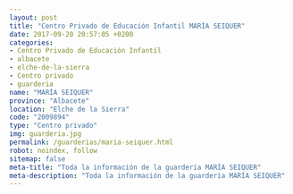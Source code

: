 ```yaml
---
layout: post
title: "Centro Privado de Educación Infantil MARÍA SEIQUER"
date: 2017-09-20 20:57:05 +0200
categories:
- Centro Privado de Educación Infantil
- albacete
- elche-de-la-sierra
- Centro privado
- guarderia
name: "MARÍA SEIQUER"
province: "Albacete"
location: "Elche de la Sierra"
code: "2009894"
type: "Centro privado"
img: guarderia.jpg
permalink: /guarderias/maria-seiquer.html
robot: noindex, follow
sitemap: false
meta-title: "Toda la información de la guardería MARÍA SEIQUER"
meta-description: "Toda la información de la guardería MARÍA SEIQUER"
---
```

